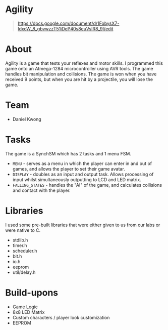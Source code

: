 # Agility
> https://docs.google.com/document/d/1FobysX7-ldxoW_8_gbvwzzT51iDeP40s8euVsIR8_9I/edit

# About
Agility is a game that tests your reflexes and motor skills. I programmed this game onto an Atmega-1284 microcontroller using AVR tools. The game handles bit manipulation and collisions. The game is won when you have received 9 points, but when you are hit by a projectile, you will lose the game.

# Team
* Daniel Kwong

# Tasks
The game is a SynchSM which has 2 tasks and 1 menu FSM.
* `MENU` - serves as a menu in which the player can enter in and out of games, and allows the player to set their game avatar. 
* `DISPLAY` - doubles as an input and output task. Allows processing of input whilst simultaneously outputting to LCD and LED matrix.
* `FALLING_STATES` - handles the "AI" of the game, and calculates collisions and contact with the player.

# Libraries
I used some pre-built libraries that were either given to us from our labs or were native to C.
* stdlib.h
* timer.h
* scheduler.h
* bit.h
* io.h
* eeprom
* util/delay.h

# Build-upons
* Game Logic
* 8x8 LED Matrix 
* Custom characters / player look customization
* EEPROM

